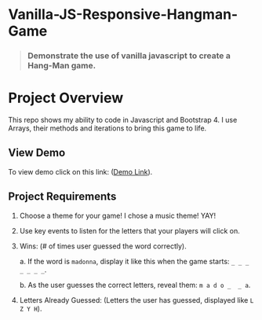 # Vanilla-JS-Responsive-Hangman-Game 
> ### Demonstrate the use of vanilla javascript to create a Hang-Man game.

# Project Overview

This repo shows my ability to code in Javascript and Bootstrap 4. I use Arrays, their methods and iterations to bring this game to life. 

## View Demo  

To view demo click on this link: ([Demo Link](https://dointhedev.github.io/Vanilla-JS-Responsive-Hangman-Game)).

## Project Requirements  

1. Choose a theme for your game! I chose a music theme! YAY!

3. Use key events to listen for the letters that your players will click on.

4. Wins: (# of times user guessed the word correctly).

    a. If the word is `madonna`, display it like this when the game starts: `_ _ _ _ _ _ _`.

    b. As the user guesses the correct letters, reveal them: `m a d o _  _ a`.

5. Letters Already Guessed: (Letters the user has guessed, displayed like `L Z Y H`).



